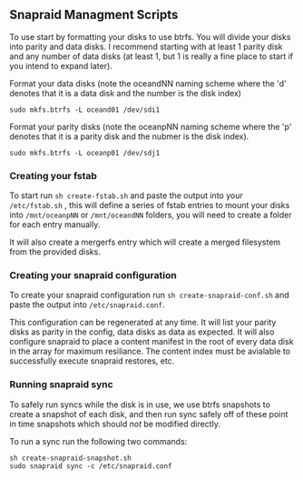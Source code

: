 ## Snapraid Managment Scripts

To use start by formatting your disks to use btrfs. You will divide your disks into parity and data disks.
I recommend starting with at least 1 parity disk and any number of data disks (at least 1, but 1 is really 
a fine place to start if you intend to expand later).

Format your data disks (note the oceandNN naming scheme where the 'd' denotes that it is a data disk and the number is the disk index)
```
sudo mkfs.btrfs -L oceand01 /dev/sdi1
```

Format your parity disks (note the oceanpNN naming scheme where the 'p' denotes that it is a parity disk and the nubmer is the disk index).

```
sudo mkfs.btrfs -L oceanp01 /dev/sdj1
```

### Creating your fstab

To start run `sh create-fstab.sh` and paste the output into your `/etc/fstab.sh` , this will define a series
of fstab entries to mount your disks into `/mnt/oceanpNN` or `/mnt/oceandNN` folders, you will need to create a folder
for each entry manually.

It will also create a mergerfs entry which will create a merged filesystem from the provided disks.

### Creating your snapraid configuration

To create your snapraid configuration run `sh create-snapraid-conf.sh` and paste the output into `/etc/snapraid.conf`.

This configuration can be regenerated at any time. It will list your parity disks as parity in the config, data disks as data as expected.
It will also configure snapraid to place a content manifest in the root of every data disk in the array for maximum resiliance. The content
index must be avialable to successfully execute snapraid restores, etc.

### Running snapraid sync

To safely run syncs while the disk is in use, we use btrfs snapshots to create a snapshot of each disk, and then run 
sync safely off of these point in time snapshots which should _not_ be modified directly. 

To run a sync run the following two commands:
```
sh create-snapraid-snapshot.sh
sudo snapraid sync -c /etc/snapraid.conf
```
